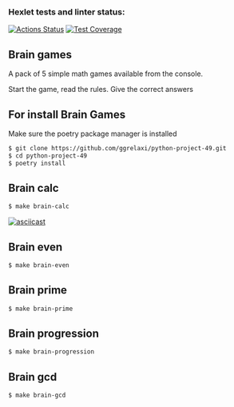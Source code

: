 ### Hexlet tests and linter status:
[![Actions Status](https://github.com/ggrelaxi/python-project-49/actions/workflows/hexlet-check.yml/badge.svg)](https://github.com/ggrelaxi/python-project-49/actions)
[![Test Coverage](https://api.codeclimate.com/v1/badges/741e91c2ce1a2ff63c6c/maintainability)](https://codeclimate.com/github/ggrelaxi/python-project-49/maintainability)

## Brain games

A pack of 5 simple math games available from the console.

Start the game, read the rules. Give the correct answers

## For install Brain Games

Make sure the poetry package manager is installed

```sh
$ git clone https://github.com/ggrelaxi/python-project-49.git
$ cd python-project-49
$ poetry install
```

## Brain calc

```sh
$ make brain-calc
```

[![asciicast](https://asciinema.org/a/331819.png)](https://asciinema.org/a/331819)

## Brain even

```sh
$ make brain-even
```

## Brain prime

```sh
$ make brain-prime
```

## Brain progression

```sh
$ make brain-progression
```

## Brain gcd

```sh
$ make brain-gcd
```
